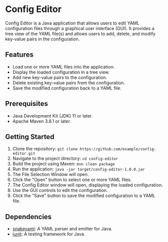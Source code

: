 # Config Editor

Config Editor is a Java application that allows users to edit YAML configuration files through a graphical user interface (GUI). It provides a tree view of the YAML file(s) and allows users to add, delete, and modify key-value pairs in the configuration.

## Features

- Load one or more YAML files into the application.
- Display the loaded configuration in a tree view.
- Add new key-value pairs to the configuration.
- Delete existing key-value pairs from the configuration.
- Save the modified configuration back to a YAML file.

## Prerequisites

- Java Development Kit (JDK) 11 or later.
- Apache Maven 3.8.1 or later.

## Getting Started

1. Clone the repository: `git clone https://github.com/example/config-editor.git`
2. Navigate to the project directory: `cd config-editor`
3. Build the project using Maven: `mvn clean package`
4. Run the application: `java -jar target/config-editor-1.0.0.jar`
5. The File Selection Window will open.
6. Click the "Open" button to select one or more YAML files.
7. The Config Editor window will open, displaying the loaded configuration.
8. Use the GUI controls to edit the configuration.
9. Click the "Save" button to save the modified configuration to a YAML file.

## Dependencies

- [snakeyaml](https://bitbucket.org/asomov/snakeyaml): A YAML parser and emitter for Java.
- [junit](https://junit.org/junit4/): A testing framework for Java.